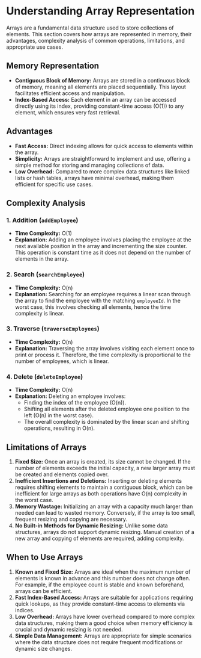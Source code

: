 # Understanding Array Representation

Arrays are a fundamental data structure used to store collections of elements. This section covers how arrays are represented in memory, their advantages, complexity analysis of common operations, limitations, and appropriate use cases.

## Memory Representation

- **Contiguous Block of Memory:** Arrays are stored in a continuous block of memory, meaning all elements are placed sequentially. This layout facilitates efficient access and manipulation.
- **Index-Based Access:** Each element in an array can be accessed directly using its index, providing constant-time access (O(1)) to any element, which ensures very fast retrieval.

## Advantages

- **Fast Access:** Direct indexing allows for quick access to elements within the array.
- **Simplicity:** Arrays are straightforward to implement and use, offering a simple method for storing and managing collections of data.
- **Low Overhead:** Compared to more complex data structures like linked lists or hash tables, arrays have minimal overhead, making them efficient for specific use cases.

## Complexity Analysis

### 1. Addition (`addEmployee`)

- **Time Complexity:** O(1)
- **Explanation:** Adding an employee involves placing the employee at the next available position in the array and incrementing the size counter. This operation is constant time as it does not depend on the number of elements in the array.

### 2. Search (`searchEmployee`)

- **Time Complexity:** O(n)
- **Explanation:** Searching for an employee requires a linear scan through the array to find the employee with the matching `employeeId`. In the worst case, this involves checking all elements, hence the time complexity is linear.

### 3. Traverse (`traverseEmployees`)

- **Time Complexity:** O(n)
- **Explanation:** Traversing the array involves visiting each element once to print or process it. Therefore, the time complexity is proportional to the number of employees, which is linear.

### 4. Delete (`deleteEmployee`)

- **Time Complexity:** O(n)
- **Explanation:** Deleting an employee involves:
  - Finding the index of the employee (O(n)).
  - Shifting all elements after the deleted employee one position to the left (O(n) in the worst case).
  - The overall complexity is dominated by the linear scan and shifting operations, resulting in O(n).

## Limitations of Arrays

1. **Fixed Size:** Once an array is created, its size cannot be changed. If the number of elements exceeds the initial capacity, a new larger array must be created and elements copied over.
2. **Inefficient Insertions and Deletions:** Inserting or deleting elements requires shifting elements to maintain a contiguous block, which can be inefficient for large arrays as both operations have O(n) complexity in the worst case.
3. **Memory Wastage:** Initializing an array with a capacity much larger than needed can lead to wasted memory. Conversely, if the array is too small, frequent resizing and copying are necessary.
4. **No Built-in Methods for Dynamic Resizing:** Unlike some data structures, arrays do not support dynamic resizing. Manual creation of a new array and copying of elements are required, adding complexity.

## When to Use Arrays

1. **Known and Fixed Size:** Arrays are ideal when the maximum number of elements is known in advance and this number does not change often. For example, if the employee count is stable and known beforehand, arrays can be efficient.
2. **Fast Index-Based Access:** Arrays are suitable for applications requiring quick lookups, as they provide constant-time access to elements via indices.
3. **Low Overhead:** Arrays have lower overhead compared to more complex data structures, making them a good choice when memory efficiency is crucial and dynamic resizing is not needed.
4. **Simple Data Management:** Arrays are appropriate for simple scenarios where the data structure does not require frequent modifications or dynamic size changes.